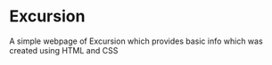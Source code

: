 # Excursion

A simple webpage of Excursion which provides basic info which was created using HTML and CSS
